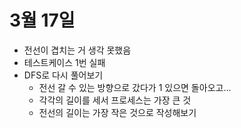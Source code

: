 # 3월 17일

- 전선이 겹치는 거 생각 못했음
- 테스트케이스 1번 실패
- DFS로 다시 풀어보기
  - 전선 갈 수 있는 방향으로 갔다가 1 있으면 돌아오고...
  - 각각의 길이를 세서 프로세스는 가장 큰 것
  - 전선의 길이는 가장 작은 것으로 작성해보기